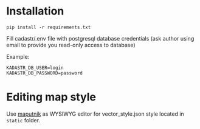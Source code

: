 # Installation

    pip install -r requirements.txt
    
Fill cadastr/.env file with postgresql database credentials 
(ask author using email to provide you read-only access to database)

Example:

    KADASTR_DB_USER=login
    KADASTR_DB_PASSWORD=password

# Editing map style

Use [maputnik](https://maputnik.github.io/editor/) as WYSIWYG editor
for vector_style.json style located in `static` folder.
